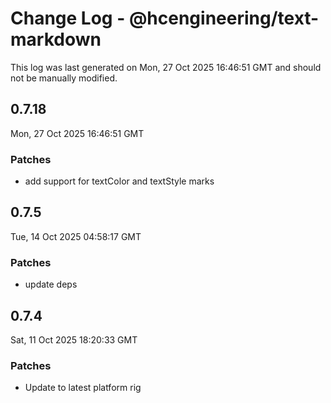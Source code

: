# Change Log - @hcengineering/text-markdown

This log was last generated on Mon, 27 Oct 2025 16:46:51 GMT and should not be manually modified.

## 0.7.18
Mon, 27 Oct 2025 16:46:51 GMT

### Patches

- add support for textColor and textStyle marks

## 0.7.5
Tue, 14 Oct 2025 04:58:17 GMT

### Patches

- update deps

## 0.7.4
Sat, 11 Oct 2025 18:20:33 GMT

### Patches

- Update to latest platform rig

